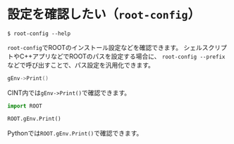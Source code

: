 # 設定を確認したい（`root-config`）

```console
$ root-config --help
```

`root-config`でROOTのインストール設定などを確認できます。
シェルスクリプトやC++アプリなどでROOTのパスを設定する場合に、
`root-config --prefix`などで呼び出すことで、パス設定を汎用化できます。

```cpp
gEnv->Print()
```

CINT内では`gEnv->Print()`で確認できます。

```python
import ROOT

ROOT.gEnv.Print()
```

Pythonでは`ROOT.gEnv.Print()`で確認できます。
